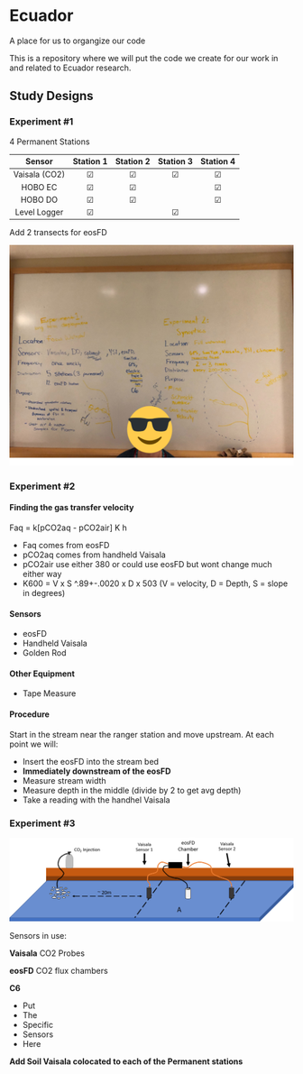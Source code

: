 

# Ecuador
A place for us to organgize our code

This is a repository where we will put the code we create for our work in and related to Ecuador research.

## Study Designs

### Experiment #1
4 Permanent Stations

| Sensor        | Station 1 | Station 2 | Station 3 | Station 4 |
| :-----------: |:---------:| :--------:| :--------:| :-------: |
| Vaisala (CO2) | &#9745;   | &#9745;   | &#9745;   | &#9745;   |
| HOBO EC       | &#9745;   |   &#9745; |           | &#9745;   |
| HOBO DO       | &#9745;   | &#9745;   |           | &#9745;   |
| Level Logger  | &#9745;   |           | &#9745;   |           |

Add 2 transects for eosFD

![Whiteboard](https://github.com/ARMurray/Ecuador/blob/master/images/Experiment_1_2.png "Experiments 1 & 2")


### Experiment #2
#### Finding the gas transfer velocity

Faq = k[pCO2aq - pCO2air] K h

+ Faq comes from eosFD
+ pCO2aq comes from handheld Vaisala
+ pCO2air use either 380 or could use eosFD but wont change much either way
+ K600 = V x S ^.89+-.0020 x D x 503    (V = velocity, D = Depth, S = slope in degrees)

#### Sensors
+ eosFD
+ Handheld Vaisala
+ Golden Rod

#### Other Equipment
+ Tape Measure

#### Procedure
Start in the stream near the ranger station and move upstream. At each point we will:
+ Insert the eosFD into the stream bed
+ **Immediately downstream of the eosFD**
+ Measure stream width
+ Measure depth in the middle (divide by 2 to get avg depth)
+ Take a reading with the handhel Vaisala



### Experiment #3
![alt text](https://github.com/ARMurray/Ecuador/blob/master/images/VasialaXeosFD.png "Flux Experimental Design")

Sensors in use:

**Vaisala** CO2 Probes

**eosFD** CO2 flux chambers

**C6**
+ Put
+ The
+ Specific
+ Sensors
+ Here



**Add Soil Vaisala colocated to each of the Permanent stations**
